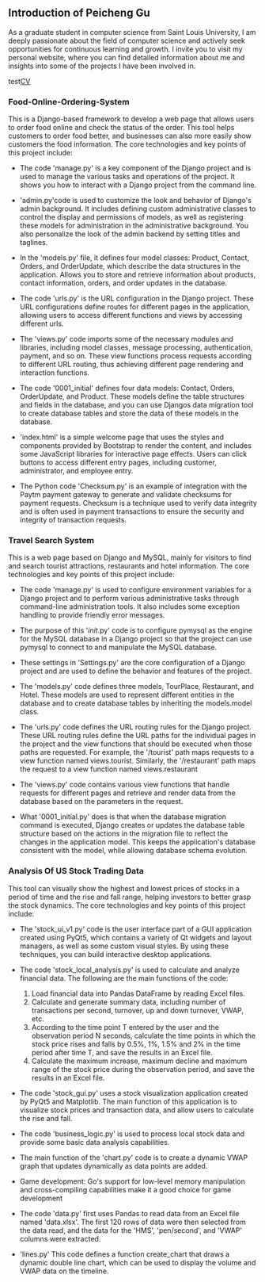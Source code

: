## Introduction of Peicheng Gu
As a graduate student in computer science from Saint Louis University, I am deeply passionate about the field of computer science and actively seek opportunities for continuous learning and growth. I invite you to visit my personal website, where you can find detailed information about me and insights into some of the projects I have been involved in.

test[CV](/Jerry/assets/Jerry_Resume.pdf)

### Food-Online-Ordering-System

This is a Django-based framework to develop a web page that allows users to order food online and check the status of the order. This tool helps customers to order food better, and businesses can also more easily show customers the food information. The core technologies and key points of this project include:

- The code 'manage.py' is a key component of the Django project and is used to manage the various tasks and operations of the project. It shows you how to interact with a Django project from the command line.
- 'admin.py'code is used to customize the look and behavior of Django's admin background. It includes defining custom administrative classes to control the display and permissions of models, as well as registering these models for administration in the administrative background. You also personalize the look of the admin backend by setting titles and taglines.

- In the 'models.py' file, it defines four model classes: Product, Contact, Orders, and OrderUpdate, which describe the data structures in the application. Allows you to store and retrieve information about products, contact information, orders, and order updates in the database.
- The code 'urls.py' is the URL configuration in the Django project. These URL configurations define routes for different pages in the application, allowing users to access different functions and views by accessing different urls.

- The 'views.py' code imports some of the necessary modules and libraries, including model classes, message processing, authentication, payment, and so on. These view functions process requests according to different URL routing, thus achieving different page rendering and interaction functions.

- The code '0001_initial' defines four data models: Contact, Orders, OrderUpdate, and Product. These models define the table structures and fields in the database, and you can use Djangos data migration tool to create database tables and store the data of these models in the database.
- 'index.html' is a simple welcome page that uses the styles and components provided by Bootstrap to render the content, and includes some JavaScript libraries for interactive page effects. Users can click buttons to access different entry pages, including customer, administrator, and employee entry.
- The Python code 'Checksum.py' is an example of integration with the Paytm payment gateway to generate and validate checksums for payment requests. Checksum is a technique used to verify data integrity and is often used in payment transactions to ensure the security and integrity of transaction requests.

### Travel Search System

This is a web page based on Django and MySQL, mainly for visitors to find and search tourist attractions, restaurants and hotel information. The core technologies and key points of this project include:

- The code 'manage.py' is used to configure environment variables for a Django project and to perform various administrative tasks through command-line administration tools. It also includes some exception handling to provide friendly error messages.

- The purpose of this '_init_.py' code is to configure pymysql as the engine for the MySQL database in a Django project so that the project can use pymysql to connect to and manipulate the MySQL database.

- These settings in 'Settings.py' are the core configuration of a Django project and are used to define the behavior and features of the project.

- The 'models.py' code defines three models, TourPlace, Restaurant, and Hotel. These models are used to represent different entities in the database and to create database tables by inheriting the models.model class.
- The 'urls.py' code defines the URL routing rules for the Django project. These URL routing rules define the URL paths for the individual pages in the project and the view functions that should be executed when those paths are requested. For example, the '/tourist' path maps requests to a view function named views.tourist. Similarly, the '/restaurant' path maps the request to a view function named views.restaurant
- The 'views.py' code contains various view functions that handle requests for different pages and retrieve and render data from the database based on the parameters in the request.
- What '0001_initial.py' does is that when the database migration command is executed, Django creates or updates the database table structure based on the actions in the migration file to reflect the changes in the application model. This keeps the application's database consistent with the model, while allowing database schema evolution.



### Analysis Of US Stock Trading Data

This tool can visually show the highest and lowest prices of stocks in a period of time and the rise and fall range, helping
investors to better grasp the stock dynamics. The core technologies and key points of this project include:

- The 'stock_ui_v1.py' code is the user interface part of a GUI application created using PyQt5, which contains a variety of Qt widgets and layout managers, as well as some custom visual styles. By using these techniques, you can build interactive desktop applications.

- The code 'stock_local_analysis.py' is used to calculate and analyze financial data. The following are the main functions of the code:
  1. Load financial data into Pandas DataFrame by reading Excel files.
  2. Calculate and generate summary data, including number of transactions per second, turnover, up and down turnover, VWAP, etc.
  3. According to the time point T entered by the user and the observation period N seconds, calculate the time points in which the stock price rises and falls by 0.5%, 1%, 1.5% and 2% in the time period after time T, and save the results in an Excel file.
  4. Calculate the maximum increase, maximum decline and maximum range of the stock price during the observation period, and save the results in an Excel file.

- The code 'stock_gui.py' uses a stock visualization application created by PyQt5 and Matplotlib. The main function of this application is to visualize stock prices and transaction data, and allow users to calculate the rise and fall.

- The code 'business_logic.py' is used to process local stock data and provide some basic data analysis capabilities.

- The main function of the 'chart.py' code is to create a dynamic VWAP graph that updates dynamically as data points are added.

- Game development: Go's support for low-level memory manipulation and cross-compiling capabilities make it a good choice for game development
- The code 'data.py' first uses Pandas to read data from an Excel file named 'data.xlsx'. The first 120 rows of data were then selected from the data read, and the data for the 'HMS', 'pen/second', and 'VWAP' columns were extracted.
- 'lines.py' This code defines a function create_chart that draws a dynamic double line chart, which can be used to display the volume and VWAP data on the timeline.








